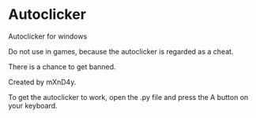 # Autoclicker
Autoclicker for windows

Do not use in games, because the autoclicker is regarded as a cheat. 


There is a chance to get banned.


Created by mXnD4y.


To get the autoclicker to work, open the .py file and press the A button on your keyboard.

